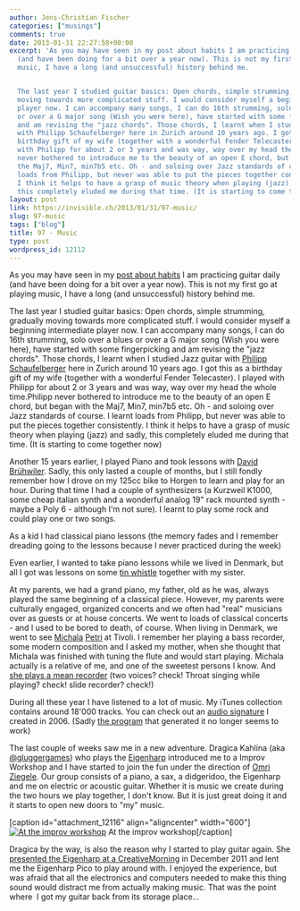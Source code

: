 ```yaml
---
author: Jens-Christian Fischer
categories: ["musings"]
comments: true
date: 2013-01-31 22:27:58+00:00
excerpt: 'As you may have seen in my post about habits I am practicing guitar daily
  (and have been doing for a bit over a year now). This is not my first go at playing
  music, I have a long (and unsuccessful) history behind me.


  The last year I studied guitar basics: Open chords, simple strumming, gradually
  moving towards more complicated stuff. I would consider myself a beginning intermediate
  player now. I can accompany many songs, I can do 16th strumming, solo over a blues
  or over a G major song (Wish you were here), have started with some fingerpicking
  and am revising the "jazz chords". Those chords, I learnt when I studied Jazz guitar
  with Philipp Schaufelberger here in Zurich around 10 years ago. I got this as a
  birthday gift of my wife (together with a wonderful Fender Telecaster). I played
  with Philipp for about 2 or 3 years and was way, way over my head the whole time.Philipp
  never bothered to introduce me to the beauty of an open E chord, but began with
  the Maj7, Min7, min7b5 etc. Oh - and soloing over Jazz standards of course. I learnt
  loads from Philipp, but never was able to put the pieces together consistently.
  I think it helps to have a grasp of music theory when playing (jazz) and sadly,
  this completely eluded me during that time. (It is starting to come together now)'
layout: post
link: https://invisible.ch/2013/01/31/97-music/
slug: 97-music
tags: ["blog"]
title: 97 - Music
type: post
wordpress_id: 12112
---
```


As you may have seen in my [post about habits](/2013/01/29/99-habits/) I am practicing guitar daily (and have been doing for a bit over a year now). This is not my first go at playing music, I have a long (and unsuccessful) history behind me.

The last year I studied guitar basics: Open chords, simple strumming, gradually moving towards more complicated stuff. I would consider myself a beginning intermediate player now. I can accompany many songs, I can do 16th strumming, solo over a blues or over a G major song (Wish you were here), have started with some fingerpicking and am revising the "jazz chords". Those chords, I learnt when I studied Jazz guitar with [Philipp](https://ps.ignore.net/) [Schaufelberger](https://de.wikipedia.org/wiki/Philipp_Schaufelberger) here in Zurich around 10 years ago. I got this as a birthday gift of my wife (together with a wonderful Fender Telecaster). I played with Philipp for about 2 or 3 years and was way, way over my head the whole time.Philipp never bothered to introduce me to the beauty of an open E chord, but began with the Maj7, Min7, min7b5 etc. Oh - and soloing over Jazz standards of course. I learnt loads from Philipp, but never was able to put the pieces together consistently. I think it helps to have a grasp of music theory when playing (jazz) and sadly, this completely eluded me during that time. (It is starting to come together now)

Another 15 years earlier, I played Piano and took lessons with [David](https://www.c-music.ch/) [Brühwiler](https://de.wikipedia.org/wiki/David_Br%C3%BChwiler). Sadly, this only lasted a couple of months, but I still fondly remember how I drove on my 125cc bike to Horgen to learn and play for an hour. During that time I had a couple of synthesizers (a Kurzweil K1000, some cheap italian synth and a wonderful analog 19" rack mounted synth - maybe a Poly 6 - although I'm not sure). I learnt to play some rock and could play one or two songs.

As a kid I had classical piano lessons (the memory fades and I remember dreading going to the lessons because I never practiced during the week)

Even earlier, I wanted to take piano lessons while we lived in Denmark, but all I got was lessons on some [tin whistle](https://en.wikipedia.org/wiki/Tin_whistle) together with my sister.

At my parents, we had a grand piano, my father, old as he was, always played the same beginning of a classical piece. However, my parents were culturally engaged, organized concerts and we often had "real" musicians over as guests or at house concerts. We went to loads of classical concerts - and I used to be bored to death, of course. When living in Denmark, we went to see [Michala](https://www.michalapetri.com/) [Petri](https://en.wikipedia.org/wiki/Michala_Petri) at Tivoli. I remember her playing a bass recorder, some modern composition and I asked my mother, when she thought that Michala was finished with tuning the flute and would start playing. Michala actually is a relative of me, and one of the sweetest persons I know. And [she plays a mean recorder](https://www.youtube.com/watch?v=GlF7dJLt1PY) (two voices? check! Throat singing while playing? check! slide recorder? check!)

During all these year I have listened to a lot of music. My iTunes collection contains around 18'000 tracks. You can check out an [audio signature](/wp-content/uploads/2006/04/jcf-audio-signature.mp3) I created in 2006. (Sadly [the program](https://distributedmusic.gatech.edu/itsm/) that generated it no longer seems to work)

The last couple of weeks saw me in a new adventure. Dragica Kahlina (aka [@gluggergames](https://twitter.com/gluggergames)) who plays the [Eigenharp](https://www.eigenlabs.com/) introduced me to a Improv Workshop and I have started to join the fun under the direction of [Omri Ziegele](https://de.wikipedia.org/wiki/Omri_Ziegele). Our group consists of a piano, a sax, a didgeridoo, the Eigenharp and me on electric or acoustic guitar. Whether it is music we create during the two hours we play together, I don't know. But it is just great doing it and it starts to open new doors to "my" music.

[caption id="attachment_12116" align="aligncenter" width="600"][![At the improv workshop](/wp-content/uploads/2013/01/Photo-30.01.13-18-41-11.jpg)](/wp-content/uploads/2013/01/Photo-30.01.13-18-41-11.jpg) At the improv workshop[/caption]

Dragica by the way, is also the reason why I started to play guitar again. She[ presented the Eigenharp at a CreativeMorning](https://vimeo.com/36631373) in December 2011 and lent me the Eigenharp Pico to play around with. I enjoyed the experience, but was afraid that all the electronics and computers needed to make this thing sound would distract me from actually making music. That was the point where  I got my guitar back from its storage place...


